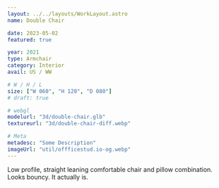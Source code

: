 ```yaml
---
layout: ../../layouts/WorkLayout.astro
name: Double Chair

date: 2023-05-02
featured: true

year: 2021
type: Armchair
category: Interior
avail: US / WW

# W / H / L
size: ["W 060", "H 120", "D 080"]
# draft: true

# webgl
modelurl: "3d/double-chair.glb"
textureurl: "3d/double-chair-diff.webp"

# Meta
metadesc: "Some Description"
imageUrl: "util/offficestud.io-og.webp"
---
```


Low profile, straight leaning comfortable chair and pillow combination. Looks bouncy. It actually is.
